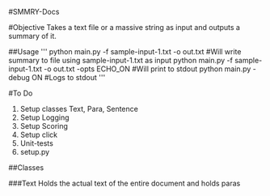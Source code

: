 #SMMRY-Docs


#Objective
	Takes a text file or a massive string as input and outputs a summary of 
	it. 

##Usage 
	'''
		python main.py -f sample-input-1.txt -o out.txt					#Will write summary to file using sample-input-1.txt as input
		python main.py -f sample-input-1.txt -o out.txt -opts ECHO_ON	#Will print to stdout
		python main.py -debug ON										#Logs to stdout
	'''
	
	
#To Do
1.	Setup classes Text, Para, Sentence
2.	Setup Logging
3.	Setup Scoring
4.	Setup click
5.	Unit-tests	
6.	setup.py


##Classes

###Text
	Holds the actual text of the entire document and
	holds 
		paras
	
